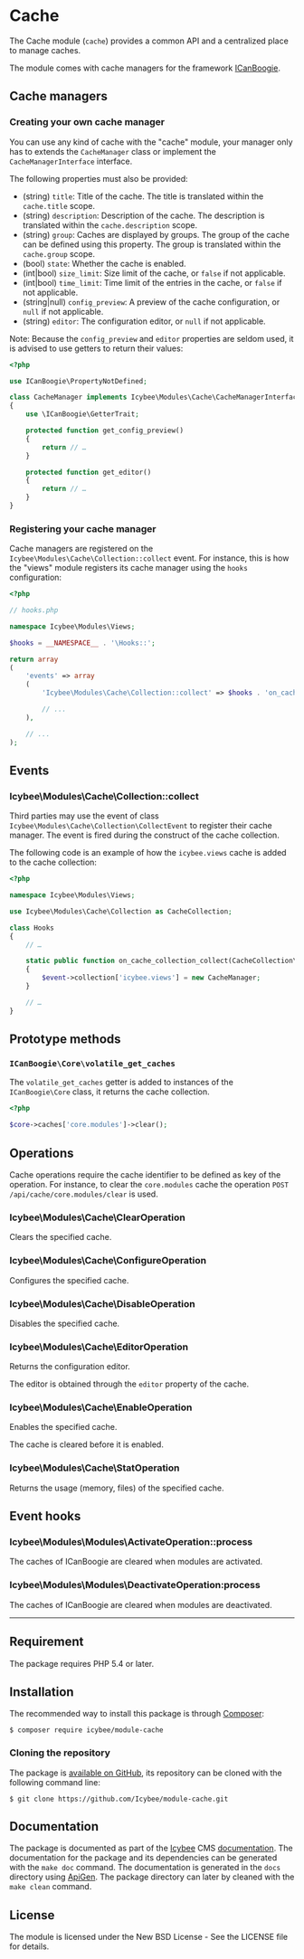 # Cache

The Cache module (`cache`) provides a common API and a centralized place to manage caches.

The module comes with cache managers for the framework [ICanBoogie](http://icanboogie.org/).





## Cache managers





### Creating your own cache manager

You can use any kind of cache with the "cache" module, your manager only has to extends the
`CacheManager` class or implement the `CacheManagerInterface` interface.

The following properties must also be provided:

- (string) `title`: Title of the cache. The title is translated within the `cache.title` scope.
- (string) `description`: Description of the cache. The description is translated within
the `cache.description` scope.
- (string) `group`: Caches are displayed by groups. The group of the cache can be defined using
this property. The group is translated within the `cache.group` scope.
- (bool) `state`: Whether the cache is enabled.
- (int|bool) `size_limit`: Size limit of the cache, or `false` if not applicable.
- (int|bool) `time_limit`: Time limit of the entries in the cache, or `false` if not applicable.
- (string|null) `config_preview`: A preview of the cache configuration, or `null` if not applicable.
- (string) `editor`: The configuration editor, or `null` if not applicable.

Note: Because the `config_preview` and `editor` properties are seldom used, it is advised to use
getters to return their values:

```php
<?php

use ICanBoogie\PropertyNotDefined;

class CacheManager implements Icybee\Modules\Cache\CacheManagerInterface
{
	use \ICanBoogie\GetterTrait;

	protected function get_config_preview()
	{
		return // …
	}

	protected function get_editor()
	{
		return // …
	}
}
```





### Registering your cache manager

Cache managers are registered on the `Icybee\Modules\Cache\Collection::collect` event. For
instance, this is how the "views" module registers its cache manager using the `hooks`
configuration:

```php
<?php

// hooks.php

namespace Icybee\Modules\Views;

$hooks = __NAMESPACE__ . '\Hooks::';

return array
(
	'events' => array
	(
		'Icybee\Modules\Cache\Collection::collect' => $hooks . 'on_cache_collection_collect',

		// ...
	),

	// ...
);
```




## Events





### Icybee\Modules\Cache\Collection::collect

Third parties may use the event of class `Icybee\Modules\Cache\Collection\CollectEvent` to
register their cache manager. The event is fired during the construct of the cache collection.

The following code is an example of how the `icybee.views` cache is added to the cache collection:

```php
<?php

namespace Icybee\Modules\Views;

use Icybee\Modules\Cache\Collection as CacheCollection;

class Hooks
{
	// …

	static public function on_cache_collection_collect(CacheCollection\CollectEvent $event, CacheCollection $collection)
	{
		$event->collection['icybee.views'] = new CacheManager;
	}

	// …
}
```





## Prototype methods





### `ICanBoogie\Core\volatile_get_caches`

The `volatile_get_caches` getter is added to instances of the `ICanBoogie\Core` class, it returns
the cache collection.

```php
<?php

$core->caches['core.modules']->clear();
```





## Operations

Cache operations require the cache identifier to be defined as key of the operation. For instance,
to clear the `core.modules` cache the operation `POST /api/cache/core.modules/clear` is used.





### Icybee\Modules\Cache\ClearOperation

Clears the specified cache.





### Icybee\Modules\Cache\ConfigureOperation

Configures the specified cache.





### Icybee\Modules\Cache\DisableOperation

Disables the specified cache.





### Icybee\Modules\Cache\EditorOperation

Returns the configuration editor.

The editor is obtained through the `editor` property of the cache.





### Icybee\Modules\Cache\EnableOperation

Enables the specified cache.

The cache is cleared before it is enabled.





### Icybee\Modules\Cache\StatOperation

Returns the usage (memory, files) of the specified cache.





## Event hooks





### Icybee\Modules\Modules\ActivateOperation::process

The caches of ICanBoogie are cleared when modules are activated.





### Icybee\Modules\Modules\DeactivateOperation:process

The caches of ICanBoogie are cleared when modules are deactivated.





----------





## Requirement

The package requires PHP 5.4 or later.





## Installation

The recommended way to install this package is through [Composer](http://getcomposer.org/):

```
$ composer require icybee/module-cache
```





### Cloning the repository

The package is [available on GitHub](https://github.com/Icybee/module-cache), its repository can be
cloned with the following command line:

	$ git clone https://github.com/Icybee/module-cache.git





## Documentation

The package is documented as part of the [Icybee](http://icybee.org/) CMS
[documentation](http://icybee.org/docs/). The documentation for the package and its
dependencies can be generated with the `make doc` command. The documentation is generated in
the `docs` directory using [ApiGen](http://apigen.org/). The package directory can later by
cleaned with the `make clean` command.





## License

The module is licensed under the New BSD License - See the LICENSE file for details.
